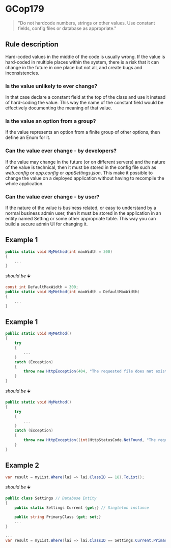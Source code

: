 ﻿# GCop179

> "Do not hardcode numbers, strings or other values. Use constant fields, config files or database as appropriate."

## Rule description
Hard-coded values in the middle of the code is usually wrong. If the value is hard-coded in multiple places within the system, there is a risk that it can change in the future in one place but not all, and create bugs and inconsistencies.

### Is the value unlikely to ever change?
In that case declare a constant field at the top of the class and use it instead of hard-coding the value. This way the name of the constant field would be effectively documenting the meaning of that value.

### Is the value an option from a group?
If the value represents an option from a finite group of other options, then define an Enum for it.

### Can the value ever change - by developers?
If the value may change in the future (or on different servers) and the nature of the value is technical, then it must be stored in the config file such as *web.config* or *app.config* or *appSettings.json*. This make it possible to change the value on a deployed application without having to recompile the whole application.

### Can the value ever change - by user?
If the nature of the value is business related, or easy to understand by a normal business admin user, then it must be stored in the application in an entity named Setting or some other appropriate table. This way you can build a secure admin UI for changing it.

## Example 1
```csharp
public static void MyMethod(int maxWidth = 300)
{ 
    ...    
}
```
*should be* 🡻

```csharp
const int DefaultMaxWidth = 300;
public static void MyMethod(int maxWidth = DefaultMaxWidth)
{ 
    ...   
}
```

## Example 1
```csharp
public static void MyMethod()
{
    try
    {
        ...
    }
    catch (Exception)
    {
        throw new HttpException(404, "The requested file does not exist");
    }
}
```
*should be* 🡻

```csharp
public static void MyMethod()
{
    try
    {
        ...
    }
    catch (Exception)
    {
        throw new HttpException((int)HttpStatusCode.NotFound, "The requested file does not exist");
    }
}
```


## Example 2
```csharp
var result = myList.Where(lai => lai.ClassID == 18).ToList();
```
*should be* 🡻

```csharp
public class Settings // Database Entity
{
    public static Settings Current {get;} // Singleton instance

    public string PrimaryClass {get; set;}    
    ...
}

...
var result = myList.Where(lai => lai.ClassID == Settings.Current.PrimaryClass).ToList();
```

